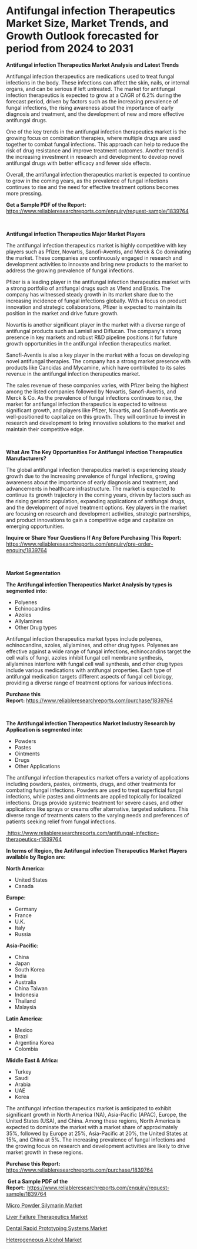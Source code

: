 <p><h1>Antifungal infection Therapeutics Market Size, Market Trends, and Growth Outlook forecasted for period from 2024 to 2031</h1></p><p><strong>Antifungal infection Therapeutics Market Analysis and Latest Trends</strong></p>
<p><p>Antifungal infection therapeutics are medications used to treat fungal infections in the body. These infections can affect the skin, nails, or internal organs, and can be serious if left untreated. The market for antifungal infection therapeutics is expected to grow at a CAGR of 6.2% during the forecast period, driven by factors such as the increasing prevalence of fungal infections, the rising awareness about the importance of early diagnosis and treatment, and the development of new and more effective antifungal drugs.</p><p>One of the key trends in the antifungal infection therapeutics market is the growing focus on combination therapies, where multiple drugs are used together to combat fungal infections. This approach can help to reduce the risk of drug resistance and improve treatment outcomes. Another trend is the increasing investment in research and development to develop novel antifungal drugs with better efficacy and fewer side effects.</p><p>Overall, the antifungal infection therapeutics market is expected to continue to grow in the coming years, as the prevalence of fungal infections continues to rise and the need for effective treatment options becomes more pressing.</p></p>
<p><strong>Get a Sample PDF of the Report:&nbsp;</strong> <a href="https://www.reliableresearchreports.com/enquiry/request-sample/1839764">https://www.reliableresearchreports.com/enquiry/request-sample/1839764</a></p>
<p>&nbsp;</p>
<p><strong>Antifungal infection Therapeutics Major Market Players</strong></p>
<p><p>The antifungal infection therapeutics market is highly competitive with key players such as Pfizer, Novartis, Sanofi-Aventis, and Merck & Co dominating the market. These companies are continuously engaged in research and development activities to innovate and bring new products to the market to address the growing prevalence of fungal infections.</p><p>Pfizer is a leading player in the antifungal infection therapeutics market with a strong portfolio of antifungal drugs such as Vfend and Eraxis. The company has witnessed steady growth in its market share due to the increasing incidence of fungal infections globally. With a focus on product innovation and strategic collaborations, Pfizer is expected to maintain its position in the market and drive future growth.</p><p>Novartis is another significant player in the market with a diverse range of antifungal products such as Lamisil and Diflucan. The company's strong presence in key markets and robust R&D pipeline positions it for future growth opportunities in the antifungal infection therapeutics market.</p><p>Sanofi-Aventis is also a key player in the market with a focus on developing novel antifungal therapies. The company has a strong market presence with products like Cancidas and Mycamine, which have contributed to its sales revenue in the antifungal infection therapeutics market.</p><p>The sales revenue of these companies varies, with Pfizer being the highest among the listed companies followed by Novartis, Sanofi-Aventis, and Merck & Co. As the prevalence of fungal infections continues to rise, the market for antifungal infection therapeutics is expected to witness significant growth, and players like Pfizer, Novartis, and Sanofi-Aventis are well-positioned to capitalize on this growth. They will continue to invest in research and development to bring innovative solutions to the market and maintain their competitive edge.</p></p>
<p>&nbsp;</p>
<p><strong>What Are The Key Opportunities For Antifungal infection Therapeutics Manufacturers?</strong></p>
<p><p>The global antifungal infection therapeutics market is experiencing steady growth due to the increasing prevalence of fungal infections, growing awareness about the importance of early diagnosis and treatment, and advancements in healthcare infrastructure. The market is expected to continue its growth trajectory in the coming years, driven by factors such as the rising geriatric population, expanding applications of antifungal drugs, and the development of novel treatment options. Key players in the market are focusing on research and development activities, strategic partnerships, and product innovations to gain a competitive edge and capitalize on emerging opportunities.</p></p>
<p><strong>Inquire or Share Your Questions If Any Before Purchasing This Report:</strong> <a href="https://www.reliableresearchreports.com/enquiry/pre-order-enquiry/1839764">https://www.reliableresearchreports.com/enquiry/pre-order-enquiry/1839764</a></p>
<p>&nbsp;</p>
<p><strong>Market Segmentation</strong></p>
<p><strong>The Antifungal infection Therapeutics Market Analysis by types is segmented into:</strong></p>
<p><ul><li>Polyenes</li><li>Echinocandins</li><li>Azoles</li><li>Allylamines</li><li>Other Drug types</li></ul></p>
<p><p>Antifungal infection therapeutics market types include polyenes, echinocandins, azoles, allylamines, and other drug types. Polyenes are effective against a wide range of fungal infections, echinocandins target the cell walls of fungi, azoles inhibit fungal cell membrane synthesis, allylamines interfere with fungal cell wall synthesis, and other drug types include various medications with antifungal properties. Each type of antifungal medication targets different aspects of fungal cell biology, providing a diverse range of treatment options for various infections.</p></p>
<p><strong>Purchase this Report:&nbsp;</strong><a href="https://www.reliableresearchreports.com/purchase/1839764">https://www.reliableresearchreports.com/purchase/1839764</a></p>
<p>&nbsp;</p>
<p><strong>The Antifungal infection Therapeutics Market Industry Research by Application is segmented into:</strong></p>
<p><ul><li>Powders</li><li>Pastes</li><li>Ointments</li><li>Drugs</li><li>Other Applications</li></ul></p>
<p><p>The antifungal infection therapeutics market offers a variety of applications including powders, pastes, ointments, drugs, and other treatments for combating fungal infections. Powders are used to treat superficial fungal infections, while pastes and ointments are applied topically for localized infections. Drugs provide systemic treatment for severe cases, and other applications like sprays or creams offer alternative, targeted solutions. This diverse range of treatments caters to the varying needs and preferences of patients seeking relief from fungal infections.</p></p>
<p><a href="https://www.reliableresearchreports.com/antifungal-infection-therapeutics-r1839764">&nbsp;https://www.reliableresearchreports.com/antifungal-infection-therapeutics-r1839764</a></p>
<p><strong>In terms of Region, the Antifungal infection Therapeutics Market Players available by Region are:</strong></p>
<p>
    <p> <strong> North America: </strong>
        <ul>
            <li>United States</li>
            <li>Canada</li>
        </ul>
        </p> 
    <p> <strong> Europe: </strong>
        <ul>
            <li>Germany</li>
            <li>France</li>
            <li>U.K.</li>
            <li>Italy</li>
            <li>Russia</li>
        </ul>
        </p> 
    <p> <strong> Asia-Pacific: </strong>
        <ul>
            <li>China</li>
            <li>Japan</li>
            <li>South Korea</li>
            <li>India</li>
            <li>Australia</li>
            <li>China Taiwan</li>
            <li>Indonesia</li>
            <li>Thailand</li>
            <li>Malaysia</li>
        </ul>
        </p> 
    <p> <strong> Latin America: </strong>
        <ul>
            <li>Mexico</li>
            <li>Brazil</li>
            <li>Argentina Korea</li>
            <li>Colombia</li>
        </ul>
        </p> 
    <p> <strong> Middle East & Africa: </strong>
        <ul>
            <li>Turkey</li>
            <li>Saudi</li>
            <li>Arabia</li>
            <li>UAE</li>
            <li>Korea</li>
        </ul>
    </p>
    </p>
<p><p>The antifungal infection therapeutics market is anticipated to exhibit significant growth in North America (NA), Asia-Pacific (APAC), Europe, the United States (USA), and China. Among these regions, North America is expected to dominate the market with a market share of approximately 35%, followed by Europe at 25%, Asia-Pacific at 20%, the United States at 15%, and China at 5%. The increasing prevalence of fungal infections and the growing focus on research and development activities are likely to drive market growth in these regions.</p></p>
<p><strong>Purchase this Report: </strong><a href="https://www.reliableresearchreports.com/purchase/1839764">https://www.reliableresearchreports.com/purchase/1839764</a></p>
<p>&nbsp;<strong>Get a Sample PDF of the Report:&nbsp;&nbsp;</strong><a href="https://www.reliableresearchreports.com/enquiry/request-sample/1839764">https://www.reliableresearchreports.com/enquiry/request-sample/1839764</a></p>
<p><strong></strong></p>
<p><p><a href="https://issuu.com/reportprime-2/docs/micro-powder-silymarin-market-size-2030.pptx">Micro Powder Silymarin Market</a></p><p><a href="https://github.com/ruddyyedelwadw/Market-Research-Report-List-2/blob/main/liver-failure-therapeutics-market.md">Liver Failure Therapeutics Market</a></p><p><a href="https://github.com/lorenzaSchmeler/Market-Research-Report-List-1/blob/main/dental-rapid-prototyping-systems-market.md">Dental Rapid Prototyping Systems Market</a></p><p><a href="https://issuu.com/reportprime-2/docs/heterogeneous-alcohol-market-size-2030.pptx">Heterogeneous Alcohol Market</a></p></p>